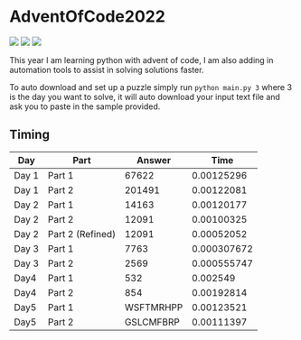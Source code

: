 # AdventOfCode2022

![](https://img.shields.io/badge/day%20📅-5-blue)
![](https://img.shields.io/badge/stars%20⭐-10-yellow)
![](https://img.shields.io/badge/days%20completed-5-red)

This year I am learning python with advent of code, I am also adding in automation tools to assist in solving solutions 
faster.

To auto download and set up a puzzle simply run `python main.py 3` where 3 is the day you want to solve, it will auto 
download your input text file and ask you to paste in the sample provided.

## Timing
| Day   | Part             | Answer    |        Time |
|-------|------------------|-----------|-------------|
| Day 1 | Part 1           | 67622     | 0.00125296  |
| Day 1 | Part 2           | 201491    | 0.00122081  |
| Day 2 | Part 1           | 14163     | 0.00120177  |
| Day 2 | Part 2           | 12091     | 0.00100325  |
| Day 2 | Part 2 (Refined) | 12091     | 0.00052052  |
| Day 3 | Part 1           | 7763      | 0.000307672 |
| Day 3 | Part 2           | 2569      | 0.000555747 |
| Day4  | Part 1           | 532       | 0.002549    |
| Day4  | Part 2           | 854       | 0.00192814  |
| Day5  | Part 1           | WSFTMRHPP | 0.00123521  |
| Day5  | Part 2           | GSLCMFBRP | 0.00111397  |